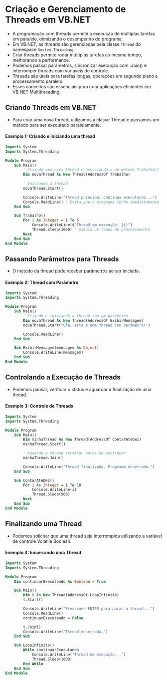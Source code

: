 # Criação e Gerenciamento de Threads em VB.NET

- A programação com threads permite a execução de múltiplas tarefas em paralelo, otimizando o desempenho do programa. 
- Em VB.NET, as threads são gerenciadas pela classe `Thread` do namespace `System.Threading`.
- Criar threads permite rodar múltiplas tarefas ao mesmo tempo, melhorando a performance.
- Podemos passar parâmetros, sincronizar execução com .Join() e interromper threads com variáveis de controle.
- Threads são úteis para tarefas longas, operações em segundo plano e processamento paralelo.
- Esses conceitos são essenciais para criar aplicações eficientes em VB.NET Multithreading.

## Criando Threads em VB.NET

- Para criar uma nova thread, utilizamos a classe Thread e passamos um método para ser executado paralelamente.

#### Exemplo 1: Criando e iniciando uma thread

~~~vb
Imports System
Imports System.Threading

Module Program
    Sub Main()
        ' Criando uma nova thread e associando-a ao método Trabalho()
        Dim novaThread As New Thread(AddressOf Trabalho)
        
        ' Iniciando a thread
        novaThread.Start()

        Console.WriteLine("Thread principal continua executando...")
        Console.ReadLine() ' Evita que o programa feche imediatamente
    End Sub

    Sub Trabalho()
        For i As Integer = 1 To 5
            Console.WriteLine($"Thread em execução: {i}")
            Thread.Sleep(1000) ' Simula um tempo de processamento
        Next
    End Sub
End Module
~~~

## Passando Parâmetros para Threads

- O método da thread pode receber parâmetros ao ser iniciado.

#### Exemplo 2: Thread com Parâmetro

~~~vb
Imports System
Imports System.Threading

Module Program
    Sub Main()
        ' Criando e iniciando a thread com um parâmetro
        Dim novaThread As New Thread(AddressOf ExibirMensagem)
        novaThread.Start("Olá, esta é uma thread com parâmetro!")

        Console.ReadLine()
    End Sub

    Sub ExibirMensagem(mensagem As Object)
        Console.WriteLine(mensagem)
    End Sub
End Module
~~~

## Controlando a Execução de Threads

- Podemos pausar, verificar o status e aguardar a finalização de uma thread.

#### Exemplo 3: Controle de Threads

~~~vb
Imports System
Imports System.Threading

Module Program
    Sub Main()
        Dim minhaThread As New Thread(AddressOf ContarAteDez)
        minhaThread.Start()

        ' Aguarda a thread terminar antes de continuar
        minhaThread.Join()

        Console.WriteLine("Thread finalizada. Programa encerrado.")
    End Sub

    Sub ContarAteDez()
        For i As Integer = 1 To 10
            Console.WriteLine(i)
            Thread.Sleep(500)
        Next
    End Sub
End Module
~~~

## Finalizando uma Thread

- Podemos solicitar que uma thread seja interrompida utilizando a variável de controle Volatile Boolean.

#### Exemplo 4: Encerrando uma Thread

~~~vb
Imports System
Imports System.Threading

Module Program
    Dim continuarExecutando As Boolean = True

    Sub Main()
        Dim t As New Thread(AddressOf LoopInfinito)
        t.Start()

        Console.WriteLine("Pressione ENTER para parar a thread...")
        Console.ReadLine()
        continuarExecutando = False

        t.Join()
        Console.WriteLine("Thread encerrada.")
    End Sub

    Sub LoopInfinito()
        While continuarExecutando
            Console.WriteLine("Thread em execução...")
            Thread.Sleep(1000)
        End While
    End Sub
End Module
~~~
